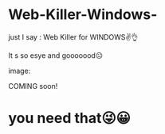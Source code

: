 # Web-Killer-Windows-
just I say : Web Killer for WINDOWS✌👌

It s so esye and gooooood😐

image:



COMING soon!


# you need that😜😀
